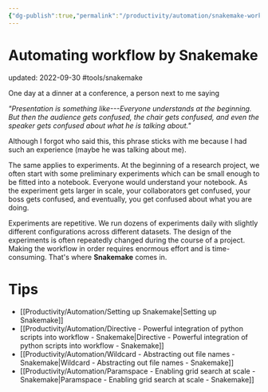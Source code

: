 ```yaml
---
{"dg-publish":true,"permalink":"/productivity/automation/snakemake-workflow-management/","dgPassFrontmatter":true}
---
```



# Automating workflow by Snakemake
updated: 2022-09-30
#tools/snakemake

One day at a dinner at a conference, a person next to me saying 

*"Presentation is something like---Everyone understands at the beginning. But then the audience gets confused, the chair gets confused,  and even the speaker gets confused about what he is talking about."*

Although I forgot who said this, this phrase sticks with me because I had such an experience (maybe he was talking about me). 

The same applies to experiments. At the beginning of a research project, we often start with some preliminary experiments which can be small enough to be fitted into a notebook. Everyone would understand your notebook. As the experiment gets larger in scale, your collaborators get confused, your boss gets confused, and eventually, you get confused about what you are doing. 

Experiments are repetitive. We run dozens of experiments daily with slightly different configurations across different datasets. The design of the experiments is often repeatedly changed during the course of a project. Making the workflow in order requires enormous effort and is time-consuming. That's where **Snakemake** comes in.  

# Tips
- [[Productivity/Automation/Setting up Snakemake\|Setting up Snakemake]]
- [[Productivity/Automation/Directive - Powerful integration of python scripts into workflow - Snakemake\|Directive - Powerful integration of python scripts into workflow - Snakemake]]
- [[Productivity/Automation/Wildcard - Abstracting out file names - Snakemake\|Wildcard - Abstracting out file names - Snakemake]]
- [[Productivity/Automation/Paramspace - Enabling grid search at scale - Snakemake\|Paramspace - Enabling grid search at scale - Snakemake]]
